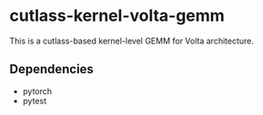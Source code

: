 # cutlass-kernel-volta-gemm
This is a cutlass-based kernel-level GEMM for Volta architecture.

## Dependencies
- pytorch
- pytest